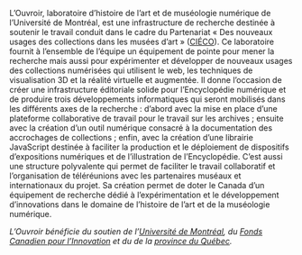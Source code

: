 L’Ouvroir, laboratoire d’histoire de l’art et de muséologie numérique de l’Université de Montréal, est une infrastructure de recherche destinée à soutenir le travail conduit dans le cadre du Partenariat « Des nouveaux usages des collections dans les musées d’art » ([CIÉCO](http://www.cieco.co)). Ce laboratoire fournit à l’ensemble de l’équipe un équipement de pointe pour mener la recherche mais aussi pour expérimenter et développer de nouveaux usages des collections numérisées qui utilisent le web, les techniques de visualisation 3D et la réalité virtuelle et augmentée. Il donne l’occasion de créer une infrastructure éditoriale solide pour l’Encyclopédie numérique et de produire trois développements informatiques qui seront mobilisés dans les différents axes de la recherche : d’abord avec la mise en place d’une plateforme collaborative de travail pour le travail sur les archives ; ensuite avec la création d’un outil numérique consacré à la documentation des accrochages de collections ; enfin, avec la création d’une librairie JavaScript destinée à faciliter la production et le déploiement de dispositifs d’expositions numériques et de l’illustration de l’Encyclopédie. C’est aussi une structure polyvalente qui permet de faciliter le travail collaboratif et l’organisation de téléréunions avec les partenaires muséaux et internationaux du projet. Sa création permet de doter le Canada d’un équipement de recherche dédié à l’expérimentation et le développement d’innovations dans le domaine de l’histoire de l’art et de la muséologie numérique.

_L’Ouvroir bénéficie du soutien de l’[Université de Montréal](https://www.umontreal.ca), du [Fonds Canadien pour l’Innovation](https://www.innovation.ca) et du de la [province du Québec](https://www.quebec.ca)._
